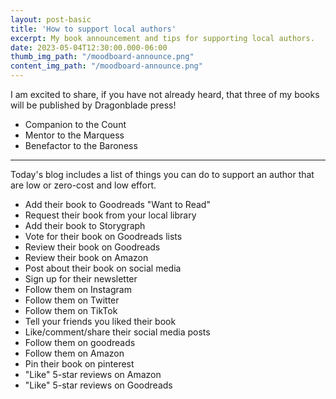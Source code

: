 ```yaml
---
layout: post-basic
title: 'How to support local authors'
excerpt: My book announcement and tips for supporting local authors.
date: 2023-05-04T12:30:00.000-06:00
thumb_img_path: "/moodboard-announce.png"
content_img_path: "/moodboard-announce.png"
---
```


I am excited to share, if you have not already heard, that three of my books will be published by Dragonblade press!

* Companion to the Count
* Mentor to the Marquess 
* Benefactor to the Baroness

---

Today's blog includes a list of things you can do to support an author that are low or zero-cost and low effort.

* Add their book to Goodreads "Want to Read"
* Request their book from your local library
* Add their book to Storygraph
* Vote for their book on Goodreads lists
* Review their book on Goodreads
* Review their book on Amazon
* Post about their book on social media
* Sign up for their newsletter
* Follow them on Instagram
* Follow them on Twitter
* Follow them on TikTok
* Tell your friends you liked their book
* Like/comment/share their social media posts
* Follow them on goodreads
* Follow them on Amazon
* Pin their book on pinterest
* "Like" 5-star reviews on Amazon
* "Like" 5-star reviews on Goodreads
